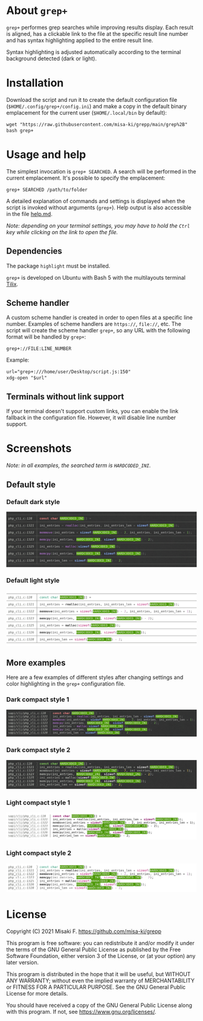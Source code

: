 # About `grep+`

`grep+` performes grep searches while improving results display. Each result is aligned, has a clickable link to the file at the specific result line number and has syntax highlighting applied to the entire result line.

Syntax highlighting is adjusted automatically according to the terminal background detected (dark or light).

# Installation

Download the script and run it to create the default configuration file (`$HOME/.config/grep+/config.ini`) and make a copy in the default binary emplacement for the current user (`$HOME/.local/bin` by default):

	wget "https://raw.githubusercontent.com/misa-ki/grepp/main/grep%2B"
	bash grep+

# Usage and help

The simplest invocation is `grep+ SEARCHED`. A search will be performed in the current emplacement. It's possible to specify the emplacement:

	grep+ SEARCHED /path/to/folder

A detailed explanation of commands and settings is displayed when the script is invoked without arguments (`grep+`). Help output is also accessible in the file [help.md](https://github.com/misa-ki/grepp/blob/main/help.md).

*Note: depending on your terminal settings, you may have to hold the `Ctrl` key while clicking on the link to open the file.*

## Dependencies

The package `highlight` must be installed.

`grep+` is developed on Ubuntu with Bash 5 with the multilayouts terminal [Tilix](https://github.com/gnunn1/tilix).

## Scheme handler

A custom scheme handler is created in order to open files at a specific line number. Examples of scheme handlers are `https://`, `file://`, etc. The script will create the scheme handler `grep+`, so any URL with the following format will be handled by `grep+`:

	grep+://FILE:LINE_NUMBER

Example:

	url="grep+:///home/user/Desktop/script.js:150"
	xdg-open "$url"

## Terminals without link support

If your terminal doesn't support custom links, you can enable the link fallback in the configuration file. However, it will disable line number support.

# Screenshots

*Note: in all examples, the searched term is `HARDCODED_INI`.*

## Default style

### Default dark style

![Default dark style](https://raw.githubusercontent.com/misa-ki/grepp/main/assets/default-dark.png)

### Default light style

![Default light style](https://raw.githubusercontent.com/misa-ki/grepp/main/assets/default-light.png)

## More examples

Here are a few examples of different styles after changing settings and color highlighting in the `grep+` configuration file.

### Dark compact style 1

![Dark compact style 1](https://raw.githubusercontent.com/misa-ki/grepp/main/assets/dark-compact-1.png)

### Dark compact style 2

![Dark compact style 2](https://raw.githubusercontent.com/misa-ki/grepp/main/assets/dark-compact-2.png)

### Light compact style 1

![Light compact style 1](https://raw.githubusercontent.com/misa-ki/grepp/main/assets/light-compact-1.png)

### Light compact style 2

![Light compact style 2](https://raw.githubusercontent.com/misa-ki/grepp/main/assets/light-compact-2.png)

# License

Copyright (C) 2021  Misaki F. <https://github.com/misa-ki/grepp>

This program is free software: you can redistribute it and/or modify
it under the terms of the GNU General Public License as published by
the Free Software Foundation, either version 3 of the License, or
(at your option) any later version.

This program is distributed in the hope that it will be useful,
but WITHOUT ANY WARRANTY; without even the implied warranty of
MERCHANTABILITY or FITNESS FOR A PARTICULAR PURPOSE.  See the
GNU General Public License for more details.

You should have received a copy of the GNU General Public License
along with this program.  If not, see <https://www.gnu.org/licenses/>.
